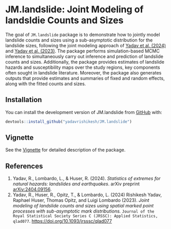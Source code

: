 
<!-- README.md is generated from README.Rmd. Please edit that file -->

# JM.landslide: Joint Modeling of landsldie Counts and Sizes

<!-- badges: start -->
<!-- badges: end -->

The goal of `JM.landslide` package is to demonstrate how to jointly
model landslide counts and sizes using a sub-asymptotic distribution for
the landslide sizes, following the joint modeling approach of [Yadav et
al. (2024)](https://arxiv.org/abs/2404.09156) and [Yadav et
al. (2023)](https://doi.org/10.1093/jrsssc/qlad077). The package
performs simulation-based MCMC inference to simultaneously carry out
inference and prediction of landslide counts and sizes. Additionally,
the package provides estimates of landslide hazards and susceptibility
maps over the study regions, key components often sought in landslide
literature. Moreover, the package also generates outputs that provide
estimates and summaries of fixed and random effects, along with the
fitted counts and sizes.

## Installation

You can install the development version of JM.landslide from
[GitHub](https://github.com/) with:

``` r
devtools::install_github("yadavrishikesh/JM.landslide")
```

## Vignette

See the
[Vignette](https://yadavrishikesh.github.io/JM.landslide/JM.landslide.html)
for detailed description of the package.

## References

1.  Yadav, R., Lombardo, L., & Huser, R. (2024). *Statistics of extremes
    for natural hazards: landslides and earthquakes*. arXiv preprint
    [arXiv:2404.09156](https://arxiv.org/abs/2404.09156).
2.  Yadav, R., Huser, R., Opitz, T., & Lombardo, L. (2024) Rishikesh
    Yadav, Raphael Huser, Thomas Opitz, and Luigi Lombardo (2023).
    *Joint modeling of landslide counts and sizes using spatial marked
    point processes with sub-asymptotic mark distributions.*
    `Journal of the Royal Statistical Society Series C (JRSSC): Applied Statistics, qlad077`.
    <https://doi.org/10.1093/jrsssc/qlad077>
